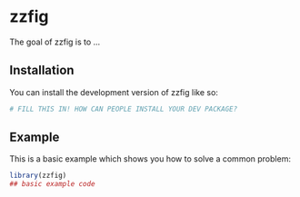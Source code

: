 
# zzfig

<!-- badges: start -->
<!-- badges: end -->

The goal of zzfig is to ...

## Installation

You can install the development version of zzfig like so:

``` r
# FILL THIS IN! HOW CAN PEOPLE INSTALL YOUR DEV PACKAGE?
```

## Example

This is a basic example which shows you how to solve a common problem:

``` r
library(zzfig)
## basic example code
```

